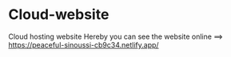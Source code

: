 # Cloud-website
Cloud hosting website
Hereby you can see the website online ==> https://peaceful-sinoussi-cb9c34.netlify.app/
